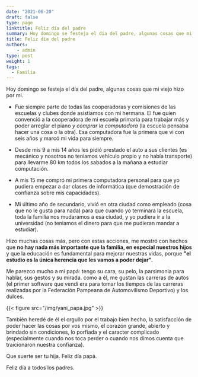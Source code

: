```yaml
---
date: "2021-06-20"
draft: false
type: page
linktitle: Feliz día del padre
summary: Hoy domingo se festeja el día del padre, algunas cosas que mi viejo hizo por mi.
title: Feliz día del padre
authors: 
    - admin
type: post
weight: 1
tags: 
  - Familia
---
```


Hoy domingo se festeja el día del padre, algunas cosas que mi viejo hizo por mi.

- Fue siempre parte de todas las cooperadoras y comisiones de las escuelas y clubes donde asistíamos con mi hermana.  El fue quien convenció a la cooperadora de mi escuela primaria para trabajar más y poder arreglar el piano _y comprar la computadora_ (la escuela pensaba hacer una cosa o la otra).  Esa computadora fue la primera que vi con seis años y marcó mi vida para siempre.

- Desde mis 9 a mis 14 años les pidió prestado el auto a sus clientes (es mecánico y nosotros no teníamos vehículo propio y no había transporte) para llevarme 80 km todos los sabados a la mañana a estudiar computación.

- A mis 15 me compró mi primera computadora personal para que yo pudiera empezar a dar clases de informática (que demostración de confianza sobre mis capacidades).

- Mi último año de secundario, vivió en otra ciudad como empleado (cosa que no le gusta para nada) para que cuando yo terminara la escuela, toda la familia nos mudaramos a esa ciudad, y yo pudiera ir a la universidad (no teniamos el dinero para que me pudieran mandar a estudiar).

Hizo muchas cosas más, pero con estas acciones, me mostró con hechos que **no hay nada más importante que la familia, en especial nuestros hijos** y que la educación es fundamental para mejorar nuestras vidas, porque **"el estudio es la única herencia que les vamos a poder dejar".**

Me parezco mucho a mi papá: tengo su cara, su pelo, la parsimonia para hablar, sus gestos y su mirada. como a él, me gustan las carreras de autos (el primer software que vendí era para tomar los tiempos de las carreras realizadas por la Federación Pampeana de Automovilismo Deportivo) y los dulces.

{{< figure src="/img/yani_papa.jpg" >}}

También heredé de él el orgullo por el trabajo bien hecho, la satisfacción de poder hacer las cosas por vos mismo, el corazón grande, abierto y brindado sin condiciones, lo porfiada y el caracter complicado (especialmente cuando nos toca perder o cuando nos dimos cuenta que traicionaron nuestra confianza).

Que suerte ser tu hija. Feliz día papá. 

Feliz día a todos los padres.

